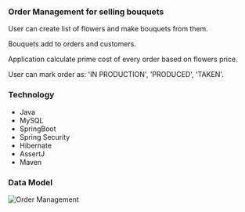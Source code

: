 ### **Order Management for selling bouquets**

User can create list of flowers and make bouquets from them.

Bouquets add to orders and customers.

Application calculate prime cost of every order based on flowers price.

User can mark order as: 'IN PRODUCTION', 'PRODUCED', 'TAKEN'.

### **Technology**

* Java
* MySQL
* SpringBoot
* Spring Security
* Hibernate
* AssertJ
* Maven

### **Data Model**

![Order Management](https://user-images.githubusercontent.com/57310135/131162113-ce3d2b61-d335-4356-b1b9-9c2542175e51.jpeg)
